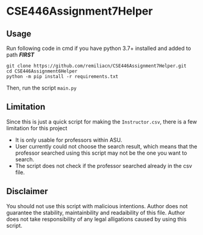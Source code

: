 # CSE446Assignment7Helper

## Usage

Run following code in cmd if you have python 3.7+ installed and added to path ***FIRST***
```
git clone https://github.com/remiliacn/CSE446Assignment7Helper.git
cd CSE446Assignment6Helper
python -m pip install -r requirements.txt
```

Then, run the script `main.py`

## Limitation

Since this is just a quick script for making the `Instructor.csv`, there is a few limitation for this project

* It is only usable for professors within ASU.
* User currently could not choose the search result, which means that the professor searched using this script may not be the one you want to search.
* The script does not check if the professor searched already in the csv file.

## Disclaimer

You should not use this script with malicious intentions. Author does not guarantee the stability, maintainbility and readaibility of this file. Author does not take responsibility of any legal alligations caused by using this script.
